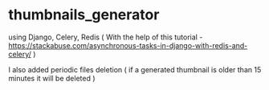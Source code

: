 # thumbnails_generator 

using Django, Celery, Redis ( With the help of this tutorial - https://stackabuse.com/asynchronous-tasks-in-django-with-redis-and-celery/ )

I also added periodic files deletion ( if a generated thumbnail is older than 15 minutes it will be deleted )
